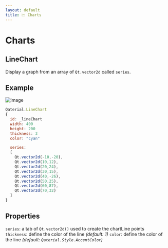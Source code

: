 ```yaml
---
layout: default
title: 🗠 Charts
---
```


# Charts

## LineChart

Display a graph from an array of `Qt.vector2d` called `series`.

## Example
![image](https://user-images.githubusercontent.com/66482761/87764698-14fab880-c817-11ea-8900-8f6156079cae.png)

``` js
Qaterial.LineChart
{
  id: _lineChart
  width: 400
  height: 200
  thickness: 3
  color: "cyan"

  series:
  [
    Qt.vector2d(-10,-20),
    Qt.vector2d(10,12),
    Qt.vector2d(20,24),
    Qt.vector2d(30,15),
    Qt.vector2d(40,-26),
    Qt.vector2d(50,25),
    Qt.vector2d(60,87),
    Qt.vector2d(70,32)
  ]
}
```

## Properties

`series`: a tab of `Qt.vector2d()` used to create the chartLine points
`thickness`: define the color of the line *(default: 1)*
`color`: define the color of the line *(default: `Qaterial.Style.AccentColor`)*

